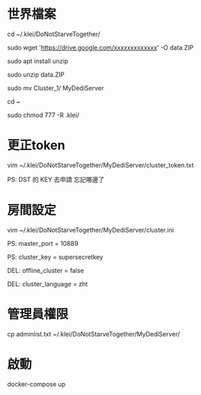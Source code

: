 # 世界檔案
cd ~/.klei/DoNotStarveTogether/

sudo wget 'https://drive.google.com/xxxxxxxxxxxxx' -O data.ZIP

sudo apt install unzip

sudo unzip data.ZIP

sudo mv Cluster_1/ MyDediServer

cd ~

sudo chmod 777 -R .klei/

# 更正token
vim ~/.klei/DoNotStarveTogether/MyDediServer/cluster_token.txt

PS: DST 的 KEY 去申請 忘記哪邊了

# 房間設定
vim ~/.klei/DoNotStarveTogether/MyDediServer/cluster.ini

PS: master_port = 10889

PS: cluster_key = supersecretkey

DEL: offline_cluster = false

DEL: cluster_language = zht

# 管理員權限
cp adminlist.txt ~/.klei/DoNotStarveTogether/MyDediServer/



# 啟動
docker-compose up
